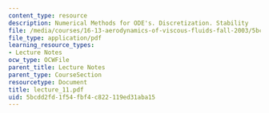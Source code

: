 ```yaml
---
content_type: resource
description: Numerical Methods for ODE's. Discretization. Stability
file: /media/courses/16-13-aerodynamics-of-viscous-fluids-fall-2003/5bcdd2fd1f54fbf4c822119ed31aba15_lecture_11.pdf
file_type: application/pdf
learning_resource_types:
- Lecture Notes
ocw_type: OCWFile
parent_title: Lecture Notes
parent_type: CourseSection
resourcetype: Document
title: lecture_11.pdf
uid: 5bcdd2fd-1f54-fbf4-c822-119ed31aba15
---
```

